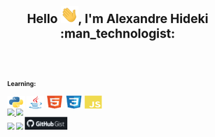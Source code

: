 <h1 align="center">Hello <img src="https://raw.githubusercontent.com/ABSphreak/ABSphreak/master/gifs/Hi.gif" width="40px"/>, I'm Alexandre Hideki :man_technologist:</h1>
<br><br>


<div style="display: inline_block"><br>
  <div><h4>Learning:</h4></div>
  <img align="center" alt="Hideki-Python" height="30" width="40" src="https://github.com/devicons/devicon/blob/master/icons/python/python-original.svg">
  <img align="center" alt="Hideki-Java" height="30" width="40" src="https://github.com/devicons/devicon/blob/master/icons/java/java-original.svg">
  <img align="center" alt="Hideki-HTML" height="30" width="40" src="https://raw.githubusercontent.com/devicons/devicon/master/icons/html5/html5-original.svg">
  <img align="center" alt="Hideki-CSS" height="30" width="40" src="https://raw.githubusercontent.com/devicons/devicon/master/icons/css3/css3-original.svg">
  <img align="center" alt="Hideki-Js" height="30" width="40" src="https://raw.githubusercontent.com/devicons/devicon/master/icons/javascript/javascript-plain.svg">
</div>

<div>
  <a href="https://github.com/Alexandrehideki13">
  <img height="160em" src="https://github-readme-stats.vercel.app/api?username=Alexandrehideki13&show_icons=true&theme=dracula&include_all_commits=true&count_private=true"/>
  <img height="160em" src="https://github-readme-stats.vercel.app/api/top-langs/?username=Alexandrehideki13&layout=compact&langs_count=8&theme=dracula"/>
</div>
  
<div>
  <a href = "mailto: alexandrejilek@gmail.com"><img src="https://img.shields.io/badge/-Gmail-%23EA4335?style=for-the-badge&logo=gmail&logoColor=white" target="_blank"></a>
  <a href="https://www.linkedin.com/in/alexandre-hideki-yazawa-jilek/" target="_blank"><img src="https://img.shields.io/badge/-LinkedIn-%230077B5?style=for-the-badge&logo=linkedin&logoColor=white" target="_blank"></a>
  <a href="https://gist.github.com/Alexandrehideki13" target="_blank"><img src="https://github.com/Alexandrehideki13/Alexandrehideki13/blob/main/GistGithub.jpeg" height=29 target="_blank"></a>
</div>


